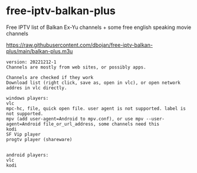 
# free-iptv-balkan-plus
Free IPTV list of Balkan Ex-Yu channels + some free english speaking movie channels

https://raw.githubusercontent.com/dbojan/free-iptv-balkan-plus/main/balkan-plus.m3u

```
version: 20221212-1
Channels are mostly from web sites, or possibly apps.

Channels are checked if they work
Download list (right click, save as, open in vlc), or open network addres in vlc directly.

windows players:
vlc
mpc-hc, file, quick open file. user agent is not supported. label is not supported.
mpv (add user-agent=Android to mpv.conf), or use mpv --user-agent=Android file_or_url_address, some channels need this
kodi
SF Vip player
progtv player (shareware)


android players:
vlc
kodi
